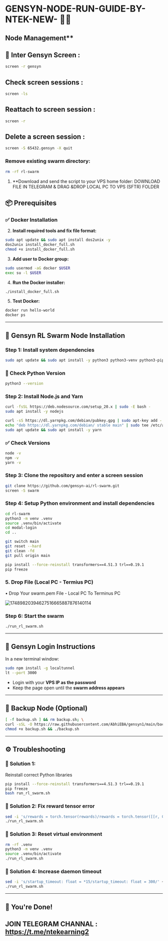 # GENSYN-NODE-RUN-GUIDE-BY-NTEK-NEW- 💖💖

## Node Management**
  
## 🔄 Inter Gensyn Screen :

```bash
screen -r gensyn
```

## Check screen sessions :

```bash
screen -ls
```

## Reattach to screen session :

```bash
screen -r
```

## Delete a screen session :

```bash
screen -S 65432.gensyn -X quit
```

### Remove existing swarm directory:

```bash
rm -rf rl-swarm
```

1. **Download and send the script to your VPS home folder: DOWNLOAD FILE IN TELEGRAM & DRAG &DROP LOCAL PC TO VPS (SFTR) FOLDER

## 📦 Prerequisites

### ✅ Docker Installation

2. **Install required tools and fix file format:**
```bash
sudo apt update && sudo apt install dos2unix -y
dos2unix install_docker_full.sh
chmod +x install_docker_full.sh
````

3. **Add user to Docker group:**

```bash
sudo usermod -aG docker $USER
exec su -l $USER
```

4. **Run the Docker installer:**

```bash
./install_docker_full.sh
```

5. **Test Docker:**

```bash
docker run hello-world
docker ps
```

---

## 🧠 Gensyn RL Swarm Node Installation

### Step 1: Install system dependencies

```bash
sudo apt update && sudo apt install -y python3 python3-venv python3-pip curl wget screen git lsof
```

### 🐍 Check Python Version

```bash
python3 --version
```

### Step 2: Install Node.js and Yarn

```bash
curl -fsSL https://deb.nodesource.com/setup_20.x | sudo -E bash -
sudo apt install -y nodejs

curl -sS https://dl.yarnpkg.com/debian/pubkey.gpg | sudo apt-key add -
echo "deb https://dl.yarnpkg.com/debian/ stable main" | sudo tee /etc/apt/sources.list.d/yarn.list > /dev/null
sudo apt update && sudo apt install -y yarn
```

### ✅ Check Versions

```bash
node -v
npm -v
yarn -v
````

### Step 3: Clone the repository and enter a screen session

```bash
git clone https://github.com/gensyn-ai/rl-swarm.git
screen -S swarm
```

### Step 4: Setup Python environment and install dependencies

```bash
cd rl-swarm
python3 -m venv .venv
source .venv/bin/activate
cd modal-login
cd ..

git switch main
git reset --hard
git clean -fd
git pull origin main

pip install --force-reinstall transformers==4.51.3 trl==0.19.1
pip freeze
```

### 5. Drop File (Local PC - Termius PC)

 • Drop Your swarm.pem File - Local PC To Terminus PC
 
![17489820394627516665887876140114](https://github.com/user-attachments/assets/06fde5a8-fa7f-42ab-851c-81e69ff37bf3)


### Step 6: Start the swarm

```bash
./run_rl_swarm.sh
```

---

## 🔐 Gensyn Login Instructions

In a new terminal window:

```bash
sudo npm install -g localtunnel
lt --port 3000
```

* Login with your **VPS IP as the password**
* Keep the page open until the **swarm address appears**

---

## 💾 Backup Node (Optional)

```bash
[ -f backup.sh ] && rm backup.sh; \
curl -sSL -O https://raw.githubusercontent.com/AbhiEBA/gensyn1/main/backup.sh && \
chmod +x backup.sh && ./backup.sh
```

---

## ⚙️ Troubleshooting

### 🔧 Solution 1: 
Reinstall correct Python libraries

```bash
pip install --force-reinstall transformers==4.51.3 trl==0.19.1
pip freeze
bash run_rl_swarm.sh
```

### 🔧 Solution 2: Fix reward tensor error

```bash
sed -i 's/rewards = torch.tensor(rewards)/rewards = torch.tensor([[r, 0.0] if isinstance(r, (int, float)) else r for r in rewards])/g' .venv/lib/python3.12/site-packages/genrl/trainer/grpo_trainer.py
./run_rl_swarm.sh
```

### 🔧 Solution 3: Reset virtual environment

```bash
rm -rf .venv
python3 -m venv .venv
source .venv/bin/activate
./run_rl_swarm.sh
```

### 🔧 Solution 4: Increase daemon timeout

```bash
sed -i 's/startup_timeout: float = *15/startup_timeout: float = 300/' ~/rl-swarm/.venv/lib/python3.12/site-packages/hivemind/p2p/p2p_daemon.py
./run_rl_swarm.sh
```

---

## 🚀 You're Done!

## JOIN TELEGRAM CHANNAL : https://t.me/ntekearning2
